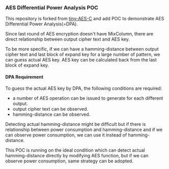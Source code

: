 ### AES Differential Power Analysis POC
This repository is forked from [tiny-AES-C](https://github.com/kokke/tiny-AES-c) and add POC to demonstrate AES Differential Power Analysis(=DPA).

Since last round of AES encryption doesn't have MixColumn, there are direct relationship between output cipher text and AES key.

To be more specific, if we can have a hamming-distance between output cipher text and last block of expand key for a large number of pattern, we can guess actual AES key. AES key can be calculated back from the last block of expand key.

#### DPA Requirement
To guess the actual AES key by DPA, the following conditions are required:

- a number of AES operation can be issued to generate for each different output. 
- output cipher text can be observed.
- hamming-distance can be observed.

Detecting actual hamming-distance might be difficult but if there is relationship between power consumption and hamming-distance and if we can observe power consumption, we can use it instead of hamming-distance.

This POC is running on the ideal condition which can detect actual hamming-distance directly by modifying AES function, but if we can observe power consumption, same strategy can be adopted.
